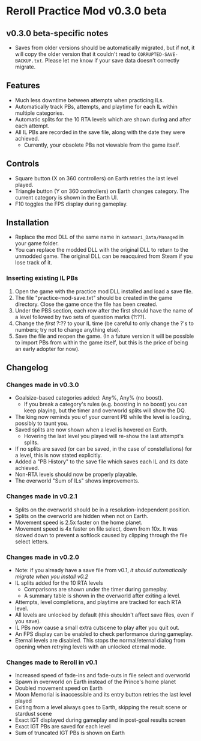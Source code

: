 # Reroll Practice Mod v0.3.0 beta

## v0.3.0 beta-specific notes
- Saves from older versions should be automatically migrated, but if not, it will copy the older version that it couldn't read to `CORRUPTED-SAVE-BACKUP.txt`. Please let me know if your save data doesn't correctly migrate.

## Features

- Much less downtime between attempts when practicing ILs.
- Automatically track PBs, attempts, and playtime for each IL within multiple categories.
- Automatic splits for the 10 RTA levels which are shown during and after each attempt.
- All IL PBs are recorded in the save file, along with the date they were achieved.
  - Currently, your obsolete PBs not viewable from the game itself.

## Controls

- Square button (X on 360 controllers) on Earth retries the last level played.
- Triangle button (Y on 360 controllers) on Earth changes category. The current category is shown in the Earth UI.
- F10 toggles the FPS display during gameplay.

## Installation

- Replace the mod DLL of the same name in `katamari_Data/Managed` in your game folder.
- You can replace the modded DLL with the original DLL to return to the unmodded game. The original DLL can be reacquired from Steam if you lose track of it.

### Inserting existing IL PBs

1. Open the game with the practice mod DLL installed and load a save file.
2. The file "practice-mod-save.txt" should be created in the game directory. Close the game once the file has been created.
3. Under the PBS section, each row after the first should have the name of a level followed by two sets of question marks (?:??).
4. Change the *first* ?:?? to your IL time (be careful to only change the ?'s to numbers; try not to change anything else).
5. Save the file and reopen the game.
(In a future version it will be possible to import PBs from within the game itself, but this is the price of being an early adopter for now).

## Changelog

### Changes made in v0.3.0
- Goalsize-based categories added: Any%, Any% (no boost).
  - If you break a category's rules (e.g. boosting in no boost) you can keep playing, but the timer and overworld splits will show the DQ.
- The king now reminds you of your current PB while the level is loading, possibly to taunt you.
- Saved splits are now shown when a level is hovered on Earth.
  - Hovering the last level you played will re-show the last attempt's splits.
- If no splits are saved (or can be saved, in the case of constellations) for a level, this is now stated explicitly.
- Added a "PB History" to the save file which saves each IL and its date achieved.
- Non-RTA levels should now be properly playable.
- The overworld "Sum of ILs" shows improvements.

### Changes made in v0.2.1

- Splits on the overworld should be in a resolution-independent position.
- Splits on the overworld are hidden when not on Earth.
- Movement speed is 2.5x faster on the home planet.
- Movement speed is 4x faster on file select, down from 10x. It was slowed down to prevent a softlock caused by clipping through the file select letters.

### Changes made in v0.2.0

- Note: if you already have a save file from v0.1, *it should automatically migrate when you install v0.2*
- IL splits added for the 10 RTA levels
  - Comparisons are shown under the timer during gameplay.
  - A summary table is shown in the overworld after exiting a level.
- Attempts, level completions, and playtime are tracked for each RTA level.
- All levels are unlocked by default (this shouldn't affect save files, even if you save).
- IL PBs now cause a small extra cutscene to play after you quit out.
- An FPS display can be enabled to check performance during gameplay.
- Eternal levels are disabled. This stops the normal/eternal dialog from opening when retrying levels with an unlocked eternal mode.

### Changes made to Reroll in v0.1

- Increased speed of fade-ins and fade-outs in file select and overworld
- Spawn in overworld on Earth instead of the Prince's home planet
- Doubled movement speed on Earth
- Moon Memorial is inaccessible and its entry button retries the last level played
- Exiting from a level always goes to Earth, skipping the result scene or stardust scene
- Exact IGT displayed during gameplay and in post-goal results screen
- Exact IGT PBs are saved for each level
- Sum of truncated IGT PBs is shown on Earth
